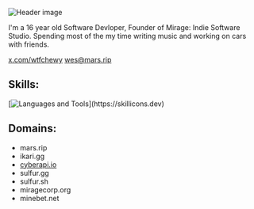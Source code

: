 ![Header image](https://cdn.discordapp.com/attachments/1186144620103614677/1189860910773321788/Artboard_1.png?ex=659fb353&is=658d3e53&hm=eb18d0a54b87f0a0854dd2e1f4cbe0a3fe32f6e5862aea43a92eece6e373b1a9&#gh-dark-mode-only)

I'm a 16 year old Software Devloper, Founder of Mirage: Indie Software Studio. Spending most of the my time writing music and working on cars with friends.

[x.com/wtfchewy](https://x.com/wtfchewy/)
<wes@mars.rip>

## Skills:
[![Languages and Tools](https://skillicons.dev/icons?i=java,python,django,flask,html,css,mongo,mysql,maven,idea,vscode,)](https://skillicons.dev)

## Domains:
- mars.rip
- ikari.gg
- [cyberapi.io](https://cyberapi.io/)
- sulfur.gg
- sulfur.sh
- miragecorp.org
- minebet.net
